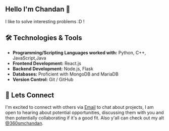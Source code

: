 ## Hello I'm Chandan 👋

I like to solve interesting problems :D !


## 🛠️ Technologies & Tools

- **Programming/Scripting Languages worked with:** Python, C++, JavaScript,Java
- **Frontend Development:** React.js
- **Backend Development:** Node.js, Flask
- **Databases:** Proficient with MongoDB and MariaDB
- **Version Control:** Git / GitHub 
  

## 🐶 Lets Connect
I'm excited to connect with others via [Email](mailto:1rn21is036.chandansm@gmail.com) to chat about projects, I am open to hearing about potential opportunities, discussing them with you and then potentially collaborating if it's a good fit. Also y'all can check out my alt [@360smchandan](https://github.com/360smchandan).

